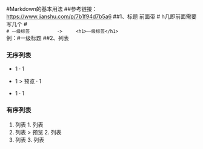 #Markdown的基本用法
##参考链接：https://www.jianshu.com/p/7b1f94d7b5a6
##1、标题
前面带 # h几即前面需要写几个 #  
`# 一级标签          ->     <h1>一级标签</h1>`  
例：#一级标题
##2、列表
### 无序列表
* 1                             · 1       
+ 1            > 预览            · 1
- 1                             · 1  
### 有序列表
1. 列表                            1. 列表     
2. 列表            > 预览          2. 列表
3. 列表                            3. 列表